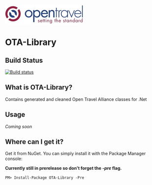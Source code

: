 ![Icon](https://raw.githubusercontent.com/Franklin89/OTA-Library/master/docs/ota.png)

# OTA-Library

## Build Status

[![Build status](https://ci.appveyor.com/api/projects/status/4ermxqkhj0ev4687?svg=true)](https://ci.appveyor.com/project/Franklin89/ota-library)

## What is OTA-Library?

Contains generated and cleaned Open Travel Alliance classes for .Net

## Usage

_Coming soon_

## Where can I get it?

Get it from NuGet. You can simply install it with the Package Manager console:

**Currently still in prerelease so don't forget the _-pre_ flag.**

```
PM> Install-Package OTA-Library -Pre
```
